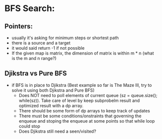 # BFS Search: 

## Pointers:
- usually it's asking for minimum steps or shortest path
- there is a source and a target
- it would said return -1 if not possible
- If the given map is matrix, the dimension of matrix is within m * n (what is the m and n range?)

## Djikstra vs Pure BFS
- if BFS is in place to Djikstra (Best example so far is The Maze III, try to solve it using both Djikstra and Pure BFS)
	- Does NOT need to poll elements of current queue (sz = queue.size(); while(sz)). Take care of level by keep subprobelm result and optimized result with a dp array.
	- There should be some form of dp arrays to keep track of updates
	- There must be some conditions/onstraints that governing the enqueue and stoping the enqueue at some points so that while loop could stop
	- Does Djikstra still need a seen/visited?
